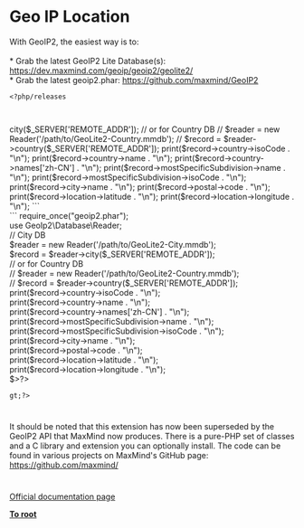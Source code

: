 # Geo IP Location



With GeoIP2, the easiest way is to:<br><br>* Grab the latest GeoIP2 Lite Database(s): https://dev.maxmind.com/geoip/geoip2/geolite2/<br>* Grab the latest geoip2.phar: https://github.com/maxmind/GeoIP2

```
<?php/releases



```
<?php
require_once("geoip2.phar");
use GeoIp2\Database\Reader;
// City DB
$reader = new Reader('/path/to/GeoLite2-City.mmdb');
$record = $reader->city($_SERVER['REMOTE_ADDR']);
// or for Country DB
// $reader = new Reader('/path/to/GeoLite2-Country.mmdb');
// $record = $reader->country($_SERVER['REMOTE_ADDR']);
print($record->country->isoCode . "\n");
print($record->country->name . "\n");
print($record->country->names['zh-CN'] . "\n");
print($record->mostSpecificSubdivision->name . "\n");
print($record->mostSpecificSubdivision->isoCode . "\n");
print($record->city->name . "\n");
print($record->postal->code . "\n");
print($record->location->latitude . "\n");
print($record->location->longitude . "\n");


```
<?php/releases<br><br>

```
<?php<br>require_once("geoip2.phar");<br>use GeoIp2\Database\Reader;<br>// City DB<br>$reader = new Reader(&apos;/path/to/GeoLite2-City.mmdb&apos;);<br>$record = $reader-&gt;city($_SERVER[&apos;REMOTE_ADDR&apos;]);<br>// or for Country DB<br>// $reader = new Reader(&apos;/path/to/GeoLite2-Country.mmdb&apos;);<br>// $record = $reader-&gt;country($_SERVER[&apos;REMOTE_ADDR&apos;]);<br>print($record-&gt;country-&gt;isoCode . "\n");<br>print($record-&gt;country-&gt;name . "\n");<br>print($record-&gt;country-&gt;names[&apos;zh-CN&apos;] . "\n");<br>print($record-&gt;mostSpecificSubdivision-&gt;name . "\n");<br>print($record-&gt;mostSpecificSubdivision-&gt;isoCode . "\n");<br>print($record-&gt;city-&gt;name . "\n");<br>print($record-&gt;postal-&gt;code . "\n");<br>print($record-&gt;location-&gt;latitude . "\n");<br>print($record-&gt;location-&gt;longitude . "\n");<br>$&gt;?>
```
gt;?>
```
  

#

It should be noted that this extension has now been superseded by the GeoIP2 API that MaxMind now produces. There is a pure-PHP set of classes and a C library and extension you can optionally install. The code can be found in various projects on MaxMind&apos;s GitHub page: https://github.com/maxmind/  

#

[Official documentation page](https://www.php.net/manual/en/book.geoip.php)

**[To root](/README.md)**